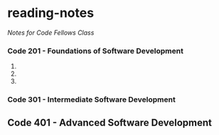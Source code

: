 # reading-notes

*Notes for Code Fellows Class*


### Code 201 - Foundations of Software Development

1.
2.
3.

### Code 301 - Intermediate Software Development

## Code 401 - Advanced Software Development
